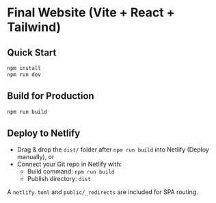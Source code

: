 # Final Website (Vite + React + Tailwind)

## Quick Start
```bash
npm install
npm run dev
```

## Build for Production
```bash
npm run build
```

## Deploy to Netlify
- Drag & drop the `dist/` folder after `npm run build` into Netlify (Deploy manually), or
- Connect your Git repo in Netlify with:
  - Build command: `npm run build`
  - Publish directory: `dist`

A `netlify.toml` and `public/_redirects` are included for SPA routing.
